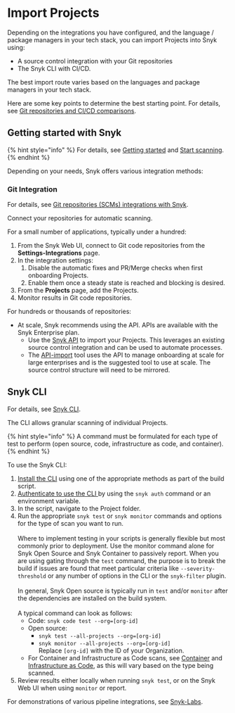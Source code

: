 # Import Projects

Depending on the integrations you have configured, and the language / package managers in your tech stack, you can import Projects into Snyk using:&#x20;

* A source control integration with your Git repositories
* The Snyk CLI with CI/CD.

The best import route varies based on the languages and package managers in your tech stack.&#x20;

Here are some key points to determine the best starting point. For details, see [Git repositories and CI/CD comparisons](../../../cli-ide-and-ci-cd-integrations/git-repository-and-ci-cd-integrations-comparisons.md).

## Getting started with Snyk

{% hint style="info" %}
For details, see [Getting started](../../../getting-started/) and [Start scanning](../../../scan-with-snyk/start-scanning.md).
{% endhint %}

Depending on your needs, Snyk offers various integration methods:

### Git Integration

For details, see [Git repositories (SCMs) integrations with Snyk](../../../developer-tools/scms/organization-level-integrations/).

Connect your repositories for automatic scanning.

For a small number of applications, typically under a hundred:

1. From the Snyk Web UI, connect to Git code repositories from the **Settings-Integrations** page.
2. In the integration settings:
   1. Disable the automatic fixes and PR/Merge checks when first onboarding Projects.
   2. Enable them once a steady state is reached and blocking is desired.
3. From the **Projects** page, add the Projects.
4. Monitor results in Git code repositories.

For hundreds or thousands of repositories:

* At scale, Snyk recommends using the API. APIs are available with the Snyk Enterprise plan.
  * Use the [Snyk API](../../../snyk-api/overview.md) to import your Projects. This leverages an existing source control integration and can be used to automate processes.
  * The  [API-import](../../../scan-with-snyk/snyk-tools/tool-snyk-api-import/) tool uses the API to manage onboarding at scale for large enterprises and is the suggested tool to use at scale. The source control structure will need to be mirrored.

## Snyk CLI

For details, see [Snyk CLI](../../../cli-ide-and-ci-cd-integrations/snyk-cli/).

The CLI allows granular scanning of individual Projects.&#x20;

{% hint style="info" %}
A command must be formulated for each type of test to perform (open source, code, infrastructure as code, and container).
{% endhint %}

To use the Snyk CLI:

1. [Install the CLI](../../../cli-ide-and-ci-cd-integrations/snyk-cli/install-or-update-the-snyk-cli/) using one of the appropriate methods as part of the build script.
2. [Authenticate to use the CLI ](../../../snyk-cli/authenticate-to-use-the-cli.md)by using the `snyk auth` command or an environment variable.
3. In the script, navigate to the Project folder.
4. Run the appropriate `snyk test` or `snyk monitor` commands and options for the type of scan you want to run. \
   \
   Where to implement testing in your scripts is generally flexible but most commonly prior to deployment. Use the monitor command alone for Snyk Open Source and Snyk Container to passively report. When you are using gating through the `test` command, the purpose is to break the build if issues are found that meet particular criteria like `--severity-threshold` or any number of options in the CLI or the `snyk-filter` plugin. \
   \
   In general, Snyk Open source is typically run in `test` and/or `monitor` after the dependencies are installed on the build system.\
   \
   A typical command can look as follows:
   * Code: `snyk code test --org=[org-id]`
   * Open source:&#x20;
     * `snyk test --all-projects --org=[org-id]`
     * `snyk monitor --all-projects --org=[org-id]`\
       Replace `[org-id]` with the ID of your Organization.
   * For Container and Infrastructure as Code scans, see [Container](../../../scan-with-snyk/snyk-container/scan-container-images.md) and [Infrastructure as Code](../../../scan-with-snyk/snyk-iac/), as this will vary based on the type being scanned.
5. Review results either locally when running `snyk test`, or on the Snyk Web UI when using `monitor` or report.

For demonstrations of various pipeline integrations, see [Snyk-Labs](https://github.com/snyk-labs/snyk-cicd-integration-examples).

